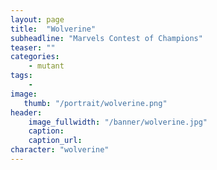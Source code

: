 ```yaml
---
layout: page
title:  "Wolverine"
subheadline: "Marvels Contest of Champions"
teaser: ""
categories:
    - mutant
tags:
    -
image:
   thumb: "/portrait/wolverine.png"
header:
    image_fullwidth: "/banner/wolverine.jpg"
    caption: 
    caption_url:    
character: "wolverine"
---
```

